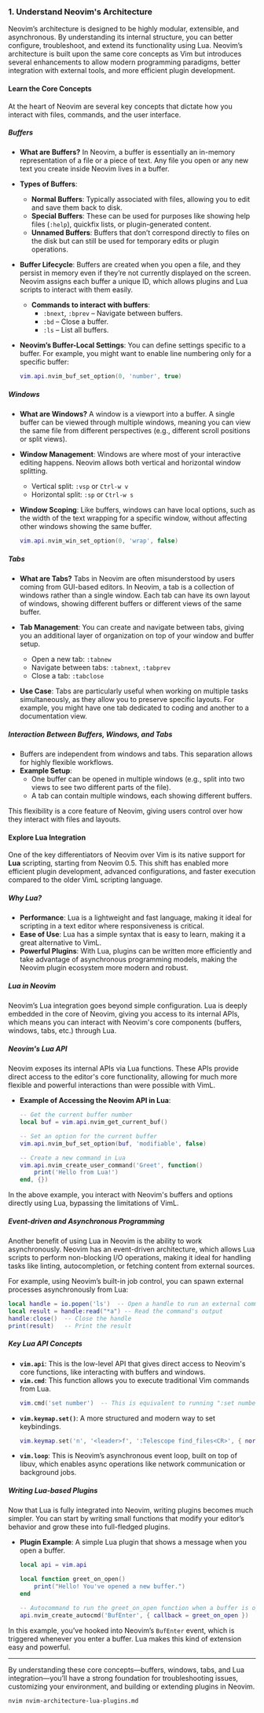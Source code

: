 ### 1. **Understand Neovim's Architecture**

Neovim’s architecture is designed to be highly modular, extensible, and asynchronous. By understanding its internal structure, you can better configure, troubleshoot, and extend its functionality using Lua. Neovim’s architecture is built upon the same core concepts as Vim but introduces several enhancements to allow modern programming paradigms, better integration with external tools, and more efficient plugin development.

#### **Learn the Core Concepts**

At the heart of Neovim are several key concepts that dictate how you interact with files, commands, and the user interface.

##### **Buffers**

- **What are Buffers?** In Neovim, a buffer is essentially an in-memory representation of a file or a piece of text. Any file you open or any new text you create inside Neovim lives in a buffer.
- **Types of Buffers**:

  - **Normal Buffers**: Typically associated with files, allowing you to edit and save them back to disk.
  - **Special Buffers**: These can be used for purposes like showing help files (`:help`), quickfix lists, or plugin-generated content.
  - **Unnamed Buffers**: Buffers that don’t correspond directly to files on the disk but can still be used for temporary edits or plugin operations.

- **Buffer Lifecycle**: Buffers are created when you open a file, and they persist in memory even if they’re not currently displayed on the screen. Neovim assigns each buffer a unique ID, which allows plugins and Lua scripts to interact with them easily.

  - **Commands to interact with buffers**:
    - `:bnext`, `:bprev` – Navigate between buffers.
    - `:bd` – Close a buffer.
    - `:ls` – List all buffers.

- **Neovim’s Buffer-Local Settings**: You can define settings specific to a buffer. For example, you might want to enable line numbering only for a specific buffer:
  ```lua
  vim.api.nvim_buf_set_option(0, 'number', true)
  ```

##### **Windows**

- **What are Windows?** A window is a viewport into a buffer. A single buffer can be viewed through multiple windows, meaning you can view the same file from different perspectives (e.g., different scroll positions or split views).
- **Window Management**: Windows are where most of your interactive editing happens. Neovim allows both vertical and horizontal window splitting.

  - Vertical split: `:vsp` or `Ctrl-w v`
  - Horizontal split: `:sp` or `Ctrl-w s`

- **Window Scoping**: Like buffers, windows can have local options, such as the width of the text wrapping for a specific window, without affecting other windows showing the same buffer.
  ```lua
  vim.api.nvim_win_set_option(0, 'wrap', false)
  ```

##### **Tabs**

- **What are Tabs?** Tabs in Neovim are often misunderstood by users coming from GUI-based editors. In Neovim, a tab is a collection of windows rather than a single window. Each tab can have its own layout of windows, showing different buffers or different views of the same buffer.
- **Tab Management**: You can create and navigate between tabs, giving you an additional layer of organization on top of your window and buffer setup.

  - Open a new tab: `:tabnew`
  - Navigate between tabs: `:tabnext`, `:tabprev`
  - Close a tab: `:tabclose`

- **Use Case**: Tabs are particularly useful when working on multiple tasks simultaneously, as they allow you to preserve specific layouts. For example, you might have one tab dedicated to coding and another to a documentation view.

##### **Interaction Between Buffers, Windows, and Tabs**

- Buffers are independent from windows and tabs. This separation allows for highly flexible workflows.
- **Example Setup**:
  - One buffer can be opened in multiple windows (e.g., split into two views to see two different parts of the file).
  - A tab can contain multiple windows, each showing different buffers.

This flexibility is a core feature of Neovim, giving users control over how they interact with files and layouts.

#### **Explore Lua Integration**

One of the key differentiators of Neovim over Vim is its native support for **Lua** scripting, starting from Neovim 0.5. This shift has enabled more efficient plugin development, advanced configurations, and faster execution compared to the older VimL scripting language.

##### **Why Lua?**

- **Performance**: Lua is a lightweight and fast language, making it ideal for scripting in a text editor where responsiveness is critical.
- **Ease of Use**: Lua has a simple syntax that is easy to learn, making it a great alternative to VimL.
- **Powerful Plugins**: With Lua, plugins can be written more efficiently and take advantage of asynchronous programming models, making the Neovim plugin ecosystem more modern and robust.

##### **Lua in Neovim**

Neovim’s Lua integration goes beyond simple configuration. Lua is deeply embedded in the core of Neovim, giving you access to its internal APIs, which means you can interact with Neovim's core components (buffers, windows, tabs, etc.) through Lua.

##### **Neovim's Lua API**

Neovim exposes its internal APIs via Lua functions. These APIs provide direct access to the editor's core functionality, allowing for much more flexible and powerful interactions than were possible with VimL.

- **Example of Accessing the Neovim API in Lua**:

  ```lua
  -- Get the current buffer number
  local buf = vim.api.nvim_get_current_buf()

  -- Set an option for the current buffer
  vim.api.nvim_buf_set_option(buf, 'modifiable', false)

  -- Create a new command in Lua
  vim.api.nvim_create_user_command('Greet', function()
      print('Hello from Lua!')
  end, {})
  ```

In the above example, you interact with Neovim's buffers and options directly using Lua, bypassing the limitations of VimL.

##### **Event-driven and Asynchronous Programming**

Another benefit of using Lua in Neovim is the ability to work asynchronously. Neovim has an event-driven architecture, which allows Lua scripts to perform non-blocking I/O operations, making it ideal for handling tasks like linting, autocompletion, or fetching content from external sources.

For example, using Neovim’s built-in job control, you can spawn external processes asynchronously from Lua:

```lua
local handle = io.popen('ls')  -- Open a handle to run an external command
local result = handle:read("*a") -- Read the command's output
handle:close()  -- Close the handle
print(result)   -- Print the result
```

##### **Key Lua API Concepts**

- **`vim.api`**: This is the low-level API that gives direct access to Neovim's core functions, like interacting with buffers and windows.
- **`vim.cmd`**: This function allows you to execute traditional Vim commands from Lua.
  ```lua
  vim.cmd('set number')  -- This is equivalent to running ":set number" in Vim
  ```
- **`vim.keymap.set()`**: A more structured and modern way to set keybindings.
  ```lua
  vim.keymap.set('n', '<leader>f', ':Telescope find_files<CR>', { noremap = true, silent = true })
  ```
- **`vim.loop`**: This is Neovim’s asynchronous event loop, built on top of libuv, which enables async operations like network communication or background jobs.

##### **Writing Lua-based Plugins**

Now that Lua is fully integrated into Neovim, writing plugins becomes much simpler. You can start by writing small functions that modify your editor’s behavior and grow these into full-fledged plugins.

- **Plugin Example**: A simple Lua plugin that shows a message when you open a buffer.

  ```lua
  local api = vim.api

  local function greet_on_open()
      print("Hello! You've opened a new buffer.")
  end

  -- Autocommand to run the greet_on_open function when a buffer is opened
  api.nvim_create_autocmd('BufEnter', { callback = greet_on_open })
  ```

In this example, you’ve hooked into Neovim’s `BufEnter` event, which is triggered whenever you enter a buffer. Lua makes this kind of extension easy and powerful.

---

By understanding these core concepts—buffers, windows, tabs, and Lua integration—you’ll have a strong foundation for troubleshooting issues, customizing your environment, and building or extending plugins in Neovim.

```bash
nvim nvim-architecture-lua-plugins.md
```
